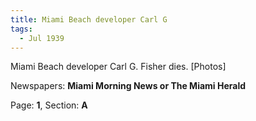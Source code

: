 ```yaml
---  
title: Miami Beach developer Carl G  
tags:  
  - Jul 1939  
---  
```

  
Miami Beach developer Carl G. Fisher dies. [Photos]  
  
Newspapers: **Miami Morning News or The Miami Herald**  
  
Page: **1**, Section: **A** 
